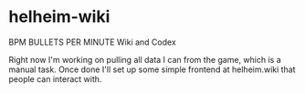 # helheim-wiki
BPM BULLETS PER MINUTE Wiki and Codex

Right now I'm working on pulling all data I can from the game, which is a manual task.  Once done I'll set up some simple frontend at helheim.wiki that people can interact with.